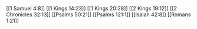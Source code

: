 [[1 Samuel 4:8]]
[[1 Kings 14:23]]
[[1 Kings 20:28]]
[[2 Kings 19:12]]
[[2 Chronicles 32:13]]
[[Psalms 50:21]]
[[Psalms 121:1]]
[[Isaiah 42:8]]
[[Romans 1:21]]
